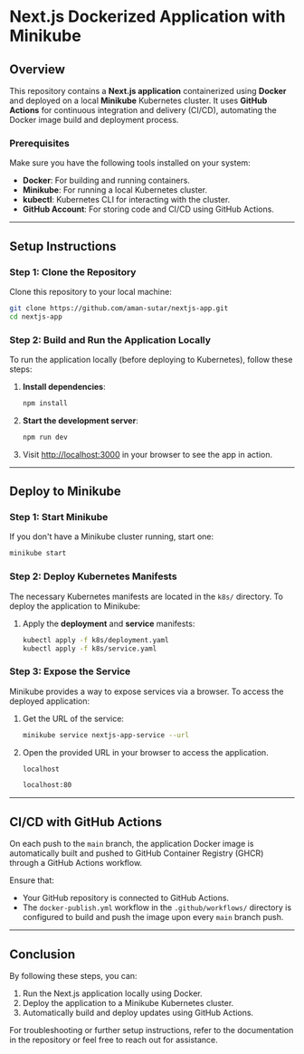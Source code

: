 # Next.js Dockerized Application with Minikube

## Overview

This repository contains a **Next.js application** containerized using **Docker** and deployed on a local **Minikube** Kubernetes cluster. It uses **GitHub Actions** for continuous integration and delivery (CI/CD), automating the Docker image build and deployment process.

### Prerequisites

Make sure you have the following tools installed on your system:

* **Docker**: For building and running containers.
* **Minikube**: For running a local Kubernetes cluster.
* **kubectl**: Kubernetes CLI for interacting with the cluster.
* **GitHub Account**: For storing code and CI/CD using GitHub Actions.

---

## Setup Instructions

### Step 1: Clone the Repository

Clone this repository to your local machine:

```bash
git clone https://github.com/aman-sutar/nextjs-app.git
cd nextjs-app
```

### Step 2: Build and Run the Application Locally

To run the application locally (before deploying to Kubernetes), follow these steps:

1. **Install dependencies**:

   ```bash
   npm install
   ```

2. **Start the development server**:

   ```bash
   npm run dev
   ```

3. Visit [http://localhost:3000](http://localhost:3000) in your browser to see the app in action.

---

## Deploy to Minikube

### Step 1: Start Minikube

If you don't have a Minikube cluster running, start one:

```bash
minikube start
```

### Step 2: Deploy Kubernetes Manifests

The necessary Kubernetes manifests are located in the `k8s/` directory. To deploy the application to Minikube:

1. Apply the **deployment** and **service** manifests:

   ```bash
   kubectl apply -f k8s/deployment.yaml
   kubectl apply -f k8s/service.yaml
   ```

### Step 3: Expose the Service

Minikube provides a way to expose services via a browser. To access the deployed application:

1. Get the URL of the service:

   ```bash
   minikube service nextjs-app-service --url
   ```

2. Open the provided URL in your browser to access the application.

   ```bash
   localhost 
   ```
    ```bash
   localhost:80 
   ```


---

## CI/CD with GitHub Actions

On each push to the `main` branch, the application Docker image is automatically built and pushed to GitHub Container Registry (GHCR) through a GitHub Actions workflow.

Ensure that:

* Your GitHub repository is connected to GitHub Actions.
* The `docker-publish.yml` workflow in the `.github/workflows/` directory is configured to build and push the image upon every `main` branch push.

---

## Conclusion

By following these steps, you can:

1. Run the Next.js application locally using Docker.
2. Deploy the application to a Minikube Kubernetes cluster.
3. Automatically build and deploy updates using GitHub Actions.

For troubleshooting or further setup instructions, refer to the documentation in the repository or feel free to reach out for assistance.
